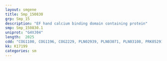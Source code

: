 ```yaml
---
layout: smgene
title: Smp_150830
grp: Smp_15
description: "EF hand calcium binding domain containing protein"
smp: Smp_150830.1
uniprot: "G4VJ04"
length:  2025
cdd: "COG1100, COG1196, COG2229, PLN02939, PLN03071, PLN03108, PRK05291, PRK12704, PTZ00132, PTZ00133, TIGR00231, TIGR02168, cd00051, cd00154, cl08302, cl21455, pfam00071, pfam04111, pfam08477, pfam13499, pfam13833, smart00027, smart00175, smart00176, smart00787"
kk: K17199
categories: sm
---
```

